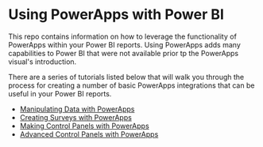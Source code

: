 Using PowerApps with Power BI
==

This repo contains information on how to leverage the functionality of PowerApps within your Power BI reports. Using PowerApps adds many capabilities to Power BI that were not available prior tp the PowerApps visual's introduction.

There are a series of tutorials listed below that will walk you through the process for creating a number of basic PowerApps integrations that can be useful in your Power BI reports.

*  [Manipulating Data with PowerApps](docs\manipulating-data.md)
*  [Creating Surveys with PowerApps](docs\surveys.md)
*  [Making Control Panels with PowerApps](docs\control-panels-1.md)
*  [Advanced Control Panels with PowerApps](docs\control-panels-2.md)
